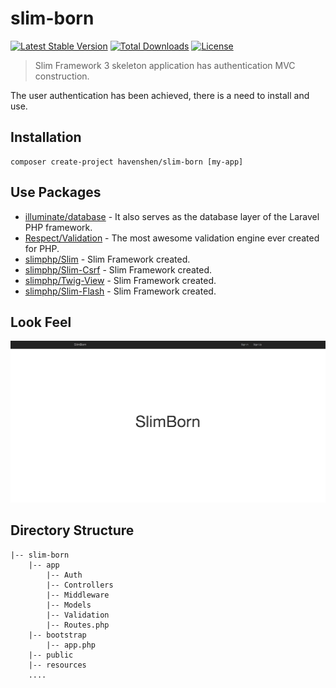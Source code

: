 # slim-born
[![Latest Stable Version](https://img.shields.io/packagist/v/HavenShen/slim-born.svg?style=flat-square)](https://packagist.org/packages/HavenShen/slim-born)
[![Total Downloads](https://img.shields.io/packagist/dt/HavenShen/slim-born.svg?style=flat-square)](https://packagist.org/packages/HavenShen/slim-born)
[![License](https://img.shields.io/packagist/l/HavenShen/slim-born.svg?style=flat-square)](https://packagist.org/packages/HavenShen/slim-born)

> Slim Framework 3 skeleton application has authentication MVC construction.

The user authentication has been achieved, there is a need to install and use.

## Installation

```shell
composer create-project havenshen/slim-born [my-app]
```

## Use Packages

* [illuminate/database](https://github.com/illuminate/database) - It also serves as the database layer of the Laravel PHP framework.
* [Respect/Validation](https://github.com/Respect/Validation) - The most awesome validation engine ever created for PHP.
* [slimphp/Slim](https://github.com/slimphp/Slim) - Slim Framework created.
* [slimphp/Slim-Csrf](https://github.com/slimphp/Slim-Csrf) - Slim Framework created.
* [slimphp/Twig-View](https://github.com/slimphp/Twig-View) - Slim Framework created.
* [slimphp/Slim-Flash](https://github.com/slimphp/Slim-Flash) - Slim Framework created.

## Look Feel

![slimborn look feel](slimborn.png)

## Directory Structure

```shell
|-- slim-born
	|-- app
		|-- Auth
		|-- Controllers
		|-- Middleware
		|-- Models
		|-- Validation
		|-- Routes.php
	|-- bootstrap
		|-- app.php
	|-- public
	|-- resources
	....
```





